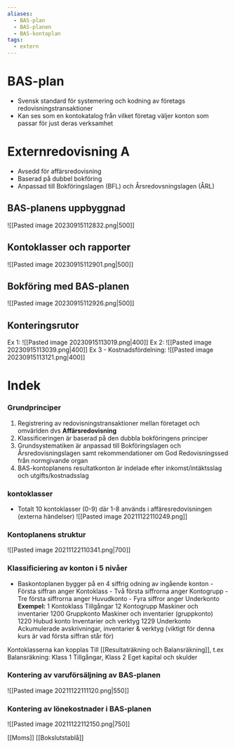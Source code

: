 ```yaml
---
aliases:
  - BAS-plan
  - BAS-planen
  - BAS-kontoplan
tags:
  - extern
---
```

# BAS-plan
- Svensk standard för systemering och kodning av företags redovisningstransaktioner
- Kan ses som en kontokatalog från vilket företag väljer konton som passar för just deras verksamhet

# Externredovisning A
- Avsedd för affärsredovisning
- Baserad på dubbel bokföring
- Anpassad till Bokföringslagen (BFL) och Årsredovsningslagen (ÅRL)

## BAS-planens uppbyggnad
![[Pasted image 20230915112832.png|500]]

## Kontoklasser och rapporter
![[Pasted image 20230915112901.png|500]]

## Bokföring med BAS-planen
![[Pasted image 20230915112926.png|500]]

## Konteringsrutor
Ex 1:
![[Pasted image 20230915113019.png|400]]
Ex 2:
![[Pasted image 20230915113039.png|400]]
Ex 3 - Kostnadsfördelning:
![[Pasted image 20230915113121.png|400]]

# Indek
### Grundprinciper
1. Registrering av redovisningstransaktioner mellan företaget och omvärlden dvs **Affärsredovisning**
2. Klassificeringen är baserad på den dubbla bokföringens principer
3. Grundsystematiken är anpassad till Bokföringslagen och Årsredovisningslagen samt rekommendationer om God Redovisningssed från normgivande organ 
4. BAS-kontoplanens resultatkonton är indelade efter inkomst/intäktsslag och utgifts/kostnadsslag

### kontoklasser
- Totalt 10 kontoklasser (0-9) där 1-8 används i affäresredovisningen (externa händelser)
![[Pasted image 20211122110249.png]]

### Kontoplanens struktur
![[Pasted image 20211122110341.png|700]]

### Klassificiering av konton i 5 nivåer
- Baskontoplanen bygger på en 4 siffrig odning av ingående konton
		- Första siffran anger Kontoklass
		- Två första siffrorna anger Kontogrupp
		- Tre första siffrorna anger Huvudkonto
		- Fyra siffror anger Underkonto
**Exempel:**
1    Kontoklass   Tillgångar
12  Kontogrupp  Maskiner och inventarier
1200  Gruppkonto   Maskiner och inventarier (gruppkonto)
1220  Hubud konto  Inventarier och verktyg
1229  Underkonto  Ackumulerade avskrivningar, inventarier & verktyg
(viktigt för denna kurs är vad första siffran står för)

Kontoklasserna kan kopplas Till [[Resultaträkning och Balansräkning]], t.ex Balansräkning: Klass 1 Tillgångar, Klass 2 Eget kapital och skulder

### Kontering av varuförsäljning av BAS-planen
![[Pasted image 20211122111120.png|550]]

### Kontering av lönekostnader i BAS-planen
![[Pasted image 20211122112150.png|750]]

[[Moms]]
[[Bokslutstablå]]
